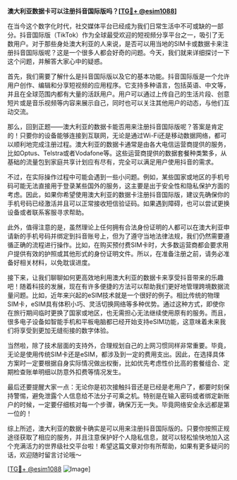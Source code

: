 **澳大利亚数据卡可以注册抖音国际版吗？[[TG💪+ @esim1088](https://t.me/s/esim1088)]**

在当今这个数字化时代，社交媒体平台已经成为我们日常生活中不可或缺的一部分。抖音国际版（TikTok）作为全球最受欢迎的短视频分享平台之一，吸引了无数用户。对于那些身处澳大利亚的人来说，是否可以用当地的SIM卡或数据卡来注册抖音国际版呢？这是一个很多人都会好奇的问题。今天，我们就来详细探讨一下这个问题，并解答大家心中的疑惑。

首先，我们需要了解什么是抖音国际版以及它的基本功能。抖音国际版是一个允许用户创作、编辑和分享短视频的应用程序。它支持多种语言，包括英语、中文等，并且在全球范围内都有大量的活跃用户。用户可以通过上传自己的生活片段、创意短片或是音乐视频等内容来展示自己，同时也可以关注其他用户的动态，与他们互动交流。

那么，回到正题——澳大利亚的数据卡能否用来注册抖音国际版呢？答案是肯定的！只要你的设备能够连接到互联网，无论是通过Wi-Fi还是移动数据网络，都可以顺利地完成注册过程。澳大利亚的数据卡通常是由各大电信运营商提供的服务，比如Optus、Telstra或者Vodafone等。这些运营商提供的数据套餐种类繁多，从基础的流量包到家庭共享计划应有尽有，完全可以满足用户使用抖音的需求。

不过，在实际操作过程中可能会遇到一些小问题。例如，某些国家或地区的手机号码可能无法直接用于登录某些国外的服务，这主要是出于安全性和隐私保护方面的考虑。因此，如果你希望使用澳大利亚的数据卡注册抖音国际版，建议先确保你的手机号码已经激活并且可以正常接收短信验证码。如果遇到障碍，也可以尝试更换设备或者联系客服寻求帮助。

此外，值得注意的是，虽然理论上任何拥有合法身份证明的人都可以在澳大利亚申请新的手机号码并绑定到抖音账号上，但为了遵守当地法律法规，我们仍然需要遵循正确的流程进行操作。比如，在购买预付费SIM卡时，大多数运营商都会要求用户提供有效的护照或其他形式的身份证明文件。所以，在准备注册之前，请务必准备好相关材料，以免耽误进度。

接下来，让我们聊聊如何更高效地利用澳大利亚的数据卡来享受抖音带来的乐趣吧！随着科技的发展，现在有许多便捷的方法可以帮助我们更好地管理跨境数据流量问题。比如，近年来兴起的eSIM技术就是一个很好的例子。相比传统的物理SIM卡，eSIM具有体积小巧、灵活切换网络等多种优势。通过这种方式，即使你在旅行期间临时更换了国家或地区，也无需担心无法继续使用原有的服务。而且，很多电子设备如智能手机和平板电脑都已经开始支持eSIM功能，这意味着未来我们将享受到更加无缝衔接的数字体验。

当然啦，除了技术层面的支持外，合理规划自己的上网习惯同样非常重要。毕竟，无论是使用传统SIM卡还是eSIM，都涉及到一定的费用支出。因此，在选择具体方案时一定要根据自身实际情况做出权衡，比如优先考虑性价比高的套餐组合、定期检查账单明细以防意外扣费等情况发生。

最后还要提醒大家一点：无论你是初次接触抖音还是已经是老用户了，都要时刻保持警惕，避免泄露个人信息给不法分子可乘之机。特别是在输入密码或者绑定新账户的时候，一定要仔细核对每一个步骤，确保万无一失。毕竟网络安全永远都是第一位的！

综上所述，澳大利亚的数据卡确实是可以用来注册抖音国际版的。只要你按照正规途径获取了相应的服务，并且注意保护好个人隐私信息，就可以轻松愉快地加入这个充满活力的世界级社交平台啦！希望这篇文章对你有所帮助，如果有更多疑问的话，欢迎随时留言讨论哦～ 

[[TG💪+ @esim1088](https://t.me/s/esim1088) ![Image](https://i.postimg.cc/4NQfJmqS/Snipaste-2025-05-13-00-14-12.png)]